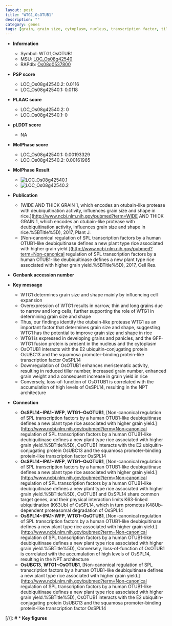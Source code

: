 ```yaml
---
layout: post
title: "WTG1,OsOTUB1"
description: ""
category: genes
tags: [grain, grain size, cytoplasm, nucleus, transcription factor, tiller, grain number, grain yield, yield, architecture, grain weight, tiller number]
---
```


* **Information**  
    + Symbol: WTG1,OsOTUB1  
    + MSU: [LOC_Os08g42540](http://rice.plantbiology.msu.edu/cgi-bin/ORF_infopage.cgi?orf=LOC_Os08g42540)  
    + RAPdb: [Os08g0537800](http://rapdb.dna.affrc.go.jp/viewer/gbrowse_details/irgsp1?name=Os08g0537800)  

* **PSP score**  
    + LOC_Os08g42540.2: 0.0116 
    + LOC_Os08g42540.1: 0.0118 

* **PLAAC score**  
    + LOC_Os08g42540.2: 0 
    + LOC_Os08g42540.1: 0 

* **pLDDT score**
    + NA


* **MolPhase score**
    + LOC_Os08g42540.1: 0.00193329
    + LOC_Os08g42540.2: 0.00161965

* **MolPhase Result**
    + ![LOC_Os08g42540.1](https://304243504.github.io/Pictures/LOC_Os08g/LOC_Os08g42540.1.png)
    + ![LOC_Os08g42540.2](https://304243504.github.io/Pictures/LOC_Os08g/LOC_Os08g42540.2.png)

* **Publication**  
    + [WIDE AND THICK GRAIN 1, which encodes an otubain-like protease with deubiquitination activity, influences grain size and shape in rice.](http://www.ncbi.nlm.nih.gov/pubmed?term=WIDE AND THICK GRAIN 1, which encodes an otubain-like protease with deubiquitination activity, influences grain size and shape in rice.%5BTitle%5D), 2017, Plant J.
    + [Non-canonical regulation of SPL transcription factors by a human OTUB1-like deubiquitinase defines a new plant type rice associated with higher grain yield.](http://www.ncbi.nlm.nih.gov/pubmed?term=Non-canonical regulation of SPL transcription factors by a human OTUB1-like deubiquitinase defines a new plant type rice associated with higher grain yield.%5BTitle%5D), 2017, Cell Res.

* **Genbank accession number**  

* **Key message**  
    + WTG1 determines grain size and shape mainly by influencing cell expansion
    + Overexpression of WTG1 results in narrow, thin and long grains due to narrow and long cells, further supporting the role of WTG1 in determining grain size and shape
    + Thus, our findings identify the otubain-like protease WTG1 as an important factor that determines grain size and shape, suggesting WTG1 has the potential to improve grain size and shape in rice
    + WTG1 is expressed in developing grains and panicles, and the GFP-WTG1 fusion protein is present in the nucleus and the cytoplasm
    + OsOTUB1 interacts with the E2 ubiquitin-conjugating protein OsUBC13 and the squamosa promoter-binding protein-like transcription factor OsSPL14
    + Downregulation of OsOTUB1 enhances meristematic activity, resulting in reduced tiller number, increased grain number, enhanced grain weight and a consequent increase in grain yield in rice
    + Conversely, loss-of-function of OsOTUB1 is correlated with the accumulation of high levels of OsSPL14, resulting in the NPT architecture

* **Connection**  
    + __OsSPL14~IPA1~WFP__, __WTG1~OsOTUB1__, [Non-canonical regulation of SPL transcription factors by a human OTUB1-like deubiquitinase defines a new plant type rice associated with higher grain yield.](http://www.ncbi.nlm.nih.gov/pubmed?term=Non-canonical regulation of SPL transcription factors by a human OTUB1-like deubiquitinase defines a new plant type rice associated with higher grain yield.%5BTitle%5D),  OsOTUB1 interacts with the E2 ubiquitin-conjugating protein OsUBC13 and the squamosa promoter-binding protein-like transcription factor OsSPL14
    + __OsSPL14~IPA1~WFP__, __WTG1~OsOTUB1__, [Non-canonical regulation of SPL transcription factors by a human OTUB1-like deubiquitinase defines a new plant type rice associated with higher grain yield.](http://www.ncbi.nlm.nih.gov/pubmed?term=Non-canonical regulation of SPL transcription factors by a human OTUB1-like deubiquitinase defines a new plant type rice associated with higher grain yield.%5BTitle%5D),  OsOTUB1 and OsSPL14 share common target genes, and their physical interaction limits K63-linked ubiquitination (K63Ub) of OsSPL14, which in turn promotes K48Ub-dependent proteasomal degradation of OsSPL14
    + __OsSPL14~IPA1~WFP__, __WTG1~OsOTUB1__, [Non-canonical regulation of SPL transcription factors by a human OTUB1-like deubiquitinase defines a new plant type rice associated with higher grain yield.](http://www.ncbi.nlm.nih.gov/pubmed?term=Non-canonical regulation of SPL transcription factors by a human OTUB1-like deubiquitinase defines a new plant type rice associated with higher grain yield.%5BTitle%5D),  Conversely, loss-of-function of OsOTUB1 is correlated with the accumulation of high levels of OsSPL14, resulting in the NPT architecture
    + __OsUBC13__, __WTG1~OsOTUB1__, [Non-canonical regulation of SPL transcription factors by a human OTUB1-like deubiquitinase defines a new plant type rice associated with higher grain yield.](http://www.ncbi.nlm.nih.gov/pubmed?term=Non-canonical regulation of SPL transcription factors by a human OTUB1-like deubiquitinase defines a new plant type rice associated with higher grain yield.%5BTitle%5D),  OsOTUB1 interacts with the E2 ubiquitin-conjugating protein OsUBC13 and the squamosa promoter-binding protein-like transcription factor OsSPL14

[//]: # * **Key figures**  


